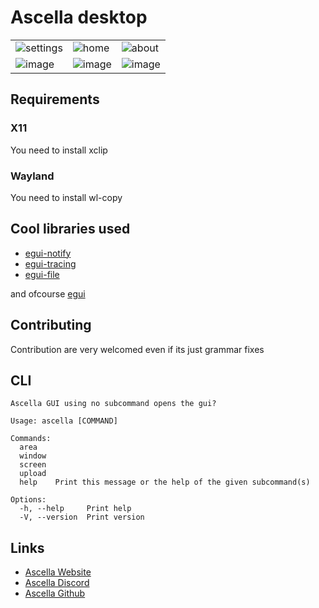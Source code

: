 # Ascella desktop

|                       |                |                 |
| :-------------------- | :------------- | --------------- |
| ![settings][settings] | ![home][home]  | ![about][about] |
| ![image][img1]        | ![image][img2] | ![image][img3]  |

[settings]: https://user-images.githubusercontent.com/72335827/234695281-c09ce67e-eed3-48b6-8089-0120d57dde2f.png
[home]: https://user-images.githubusercontent.com/72335827/234695319-de351b0b-bdde-4461-8434-6c8effb7679d.png
[about]: https://user-images.githubusercontent.com/72335827/234695358-a488d48a-ea89-45b8-8034-dd6476c43a2b.png
[img1]: https://github.com/ascellahost/gui/assets/72335827/33dd2393-4df8-47f7-b92e-0afed6b2cc57
[img2]: https://github.com/ascellahost/gui/assets/72335827/d4e2c81e-a7e3-40db-a254-29e47fb65fe7
[img3]: https://github.com/ascellahost/gui/assets/72335827/2b5c93de-3b69-4984-b871-d6ae4d154e4a

## Requirements

### X11

You need to install xclip

### Wayland

You need to install wl-copy

## Cool libraries used

- [egui-notify](https://github.com/ItsEthra/egui-notify)
- [egui-tracing](https://github.com/grievouz/egui_tracing)
- [egui-file](https://lib.rs/crates/egui_file)

and ofcourse [egui](https://github.com/emilk/egui/)

## Contributing

Contribution are very welcomed even if its just grammar fixes

## CLI

```
Ascella GUI using no subcommand opens the gui?

Usage: ascella [COMMAND]

Commands:
  area
  window
  screen
  upload
  help    Print this message or the help of the given subcommand(s)

Options:
  -h, --help     Print help
  -V, --version  Print version
```

## Links

- [Ascella Website](https://ascella.host/)
- [Ascella Discord](https://discord.gg/BDxd9AuHpr)
- [Ascella Github](https://github.com/ascellahost/ascellav3)
